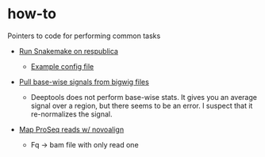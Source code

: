 # how-to
Pointers to code for performing common tasks

* [Run Snakemake on respublica](https://github.com/samesense/run-proseq/blob/master/src/rules/run_respublica.sh)
    * [Example config file](https://github.com/samesense/run-proseq/blob/master/configs/cluster.yaml)

* [Pull base-wise signals from bigwig files](https://github.com/samesense/run-proseq/blob/master/src/rules/sf_desert.py#L46)
    * Deeptools does not perform base-wise stats. It gives you an average signal over a region, but there seems to be an error. I suspect that it re-normalizes the signal.
    
* [Map ProSeq reads w/ novoalign](https://github.com/samesense/run-proseq/blob/master/src/rules/sf_novo_test.py)
    * Fq -> bam file with only read one
